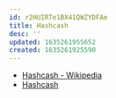 ```yaml
---
id: r2HUIRTe1BX41QWZYDFAe
title: Hashcash
desc: ''
updated: 1635261955652
created: 1635261925590
---
```


* [Hashcash - Wikipedia](https://en.wikipedia.org/wiki/Hashcash)
* [Hashcash](https://www.researchgate.net/publication/2482110_Hashcash_-_A_Denial_of_Service_Counter-Measure)
